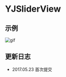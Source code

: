 # YJSliderView

## 示例

![gif](http://o8ajh91ch.bkt.clouddn.com/Slider.gif)

## 更新日志
* 2017.05.23 首次提交